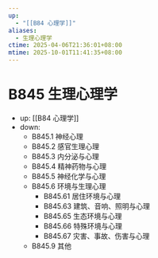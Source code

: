 ```yaml
---
up:
  - "[[B84 心理学]]"
aliases:
  - 生理心理学
ctime: 2025-04-06T21:36:01+08:00
mtime: 2025-10-01T11:41:35+08:00
---
```


# B845 生理心理学

- up: [[B84 心理学]]
- down:	
	- B845.1 神经心理
	- B845.2 感官生理心理
	- B845.3 内分泌与心理
	- B845.4 精神药物与心理
	- B845.5 神经化学与心理
	- B845.6 环境与生理心理
		- B845.61 居住环境与心理
		- B845.63 建筑、音响、照明与心理
		- B845.65 生态环境与心理
		- B845.66 特殊环境与心理
		- B845.67 灾害、事故、伤害与心理
	- B845.9 其他
	
